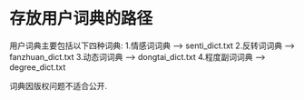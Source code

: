 # 存放用户词典的路径
用户词典主要包括以下四种词典:
1.情感词词典  -->  senti_dict.txt
2.反转词词典  -->  fanzhuan_dict.txt
3.动态词词典  -->  dongtai_dict.txt
4.程度副词词典 -->  degree_dict.txt

词典因版权问题不适合公开.